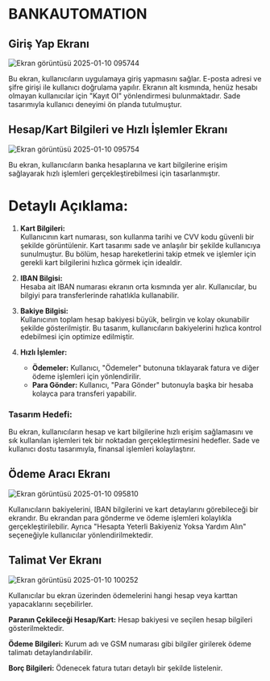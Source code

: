 <p align="center">
  <strong><h1>BANKAUTOMATION</h1></strong>
</p>


## Giriş Yap Ekranı  

![Ekran görüntüsü 2025-01-10 095744](https://github.com/user-attachments/assets/9458f3aa-186c-4bf5-9b89-f97cdc5ac456)

Bu ekran, kullanıcıların uygulamaya giriş yapmasını sağlar. E-posta adresi ve şifre girişi ile kullanıcı doğrulama yapılır. Ekranın alt kısmında, henüz hesabı olmayan kullanıcılar için "Kayıt Ol" yönlendirmesi bulunmaktadır. Sade tasarımıyla kullanıcı deneyimi ön planda tutulmuştur.


## Hesap/Kart Bilgileri ve Hızlı İşlemler Ekranı  

![Ekran görüntüsü 2025-01-10 095754](https://github.com/user-attachments/assets/1fd3f904-462b-4c7a-9bad-17a73be5f4dd)


Bu ekran, kullanıcıların banka hesaplarına ve kart bilgilerine erişim sağlayarak hızlı işlemleri gerçekleştirebilmesi için tasarlanmıştır.  

# Detaylı Açıklama:
1. **Kart Bilgileri:**  
   Kullanıcının kart numarası, son kullanma tarihi ve CVV kodu güvenli bir şekilde görüntülenir. Kart tasarımı sade ve anlaşılır bir şekilde kullanıcıya sunulmuştur. Bu bölüm, hesap hareketlerini takip etmek ve işlemler için gerekli kart bilgilerini hızlıca görmek için idealdir.  

2. **IBAN Bilgisi:**  
   Hesaba ait IBAN numarası ekranın orta kısmında yer alır. Kullanıcılar, bu bilgiyi para transferlerinde rahatlıkla kullanabilir.  

3. **Bakiye Bilgisi:**  
   Kullanıcının toplam hesap bakiyesi büyük, belirgin ve kolay okunabilir şekilde gösterilmiştir. Bu tasarım, kullanıcıların bakiyelerini hızlıca kontrol edebilmesi için optimize edilmiştir.  

4. **Hızlı İşlemler:**  
   - **Ödemeler:** Kullanıcı, "Ödemeler" butonuna tıklayarak fatura ve diğer ödeme işlemleri için yönlendirilir.  
   - **Para Gönder:** Kullanıcı, "Para Gönder" butonuyla başka bir hesaba kolayca para transferi yapabilir.  

### Tasarım Hedefi:
Bu ekran, kullanıcıların hesap ve kart bilgilerine hızlı erişim sağlamasını ve sık kullanılan işlemleri tek bir noktadan gerçekleştirmesini hedefler. Sade ve kullanıcı dostu tasarımıyla, finansal işlemleri kolaylaştırır.  





## Ödeme Aracı Ekranı


![Ekran görüntüsü 2025-01-10 095810](https://github.com/user-attachments/assets/8d6e94a9-0299-4fc9-8de2-eb0d967e05ee)


Kullanıcıların bakiyelerini, IBAN bilgilerini ve kart detaylarını görebileceği bir ekrandır. Bu ekrandan para gönderme ve ödeme işlemleri kolaylıkla gerçekleştirilebilir. Ayrıca "Hesapta Yeterli Bakiyeniz Yoksa Yardım Alın" seçeneğiyle kullanıcılar yönlendirilmektedir.







## Talimat Ver Ekranı

![Ekran görüntüsü 2025-01-10 100252](https://github.com/user-attachments/assets/12967af3-e9ab-472b-b7f5-1105bd56d40d)




Kullanıcılar bu ekran üzerinden ödemelerini hangi hesap veya karttan yapacaklarını seçebilirler.

**Paranın Çekileceği Hesap/Kart:** Hesap bakiyesi ve seçilen hesap bilgileri gösterilmektedir.

**Ödeme Bilgileri:** Kurum adı ve GSM numarası gibi bilgiler girilerek ödeme talimatı detaylandırılabilir.

**Borç Bilgileri:** Ödenecek fatura tutarı detaylı bir şekilde listelenir.















